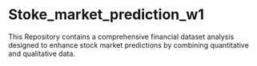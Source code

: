 # Stoke_market_prediction_w1
This Repository contains a comprehensive financial dataset analysis designed to enhance stock market predictions by combining quantitative and qualitative data.

